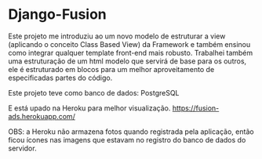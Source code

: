 # Django-Fusion

Este projeto me introduziu ao um novo modelo de estruturar a view (aplicando o conceito Class Based View) da Framework e também ensinou como integrar qualquer template front-end mais robusto.
Trabalhei também uma estruturação de um html modelo que servirá de base para os outros, ele é estruturado em blocos para um melhor aproveitamento de especificadas partes do código.

Este projeto teve como banco de dados:
PostgreSQL

E está upado na Heroku para melhor visualização.
https://fusion-ads.herokuapp.com/

OBS: a Heroku não armazena fotos quando registrada pela aplicação, então ficou ícones nas imagens que estavam no registro do banco de dados do servidor.
